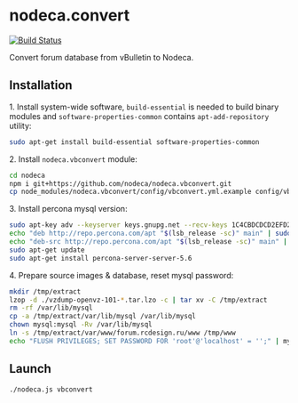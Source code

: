 nodeca.convert
==============

[![Build Status](https://travis-ci.org/nodeca/nodeca.vbconvert.svg?branch=master)](https://travis-ci.org/nodeca/nodeca.vbconvert)

Convert forum database from vBulletin to Nodeca.

Installation
------------

1\. Install system-wide software, `build-essential` is needed to build binary modules and `software-properties-common` contains `apt-add-repository` utility:

```sh
sudo apt-get install build-essential software-properties-common
```

2\. Install `nodeca.vbconvert` module:

```sh
cd nodeca
npm i git+https://github.com/nodeca/nodeca.vbconvert.git
cp node_modules/nodeca.vbconvert/config/vbconvert.yml.example config/vbconvert.yml
```

3\. Install percona mysql version:

```sh
sudo apt-key adv --keyserver keys.gnupg.net --recv-keys 1C4CBDCDCD2EFD2A
echo "deb http://repo.percona.com/apt "$(lsb_release -sc)" main" | sudo tee /etc/apt/sources.list.d/percona.list
echo "deb-src http://repo.percona.com/apt "$(lsb_release -sc)" main" | sudo tee -a /etc/apt/sources.list.d/percona.list
sudo apt-get update
sudo apt-get install percona-server-server-5.6
```

4\. Prepare source images & database, reset mysql password:

```sh
mkdir /tmp/extract
lzop -d ./vzdump-openvz-101-*.tar.lzo -c | tar xv -C /tmp/extract
rm -rf /var/lib/mysql
cp -a /tmp/extract/var/lib/mysql /var/lib/mysql
chown mysql:mysql -Rv /var/lib/mysql
ln -s /tmp/extract/var/www/forum.rcdesign.ru/www /tmp/www
echo "FLUSH PRIVILEGES; SET PASSWORD FOR 'root'@'localhost' = '';" | mysql
```

Launch
------

```
./nodeca.js vbconvert
```
